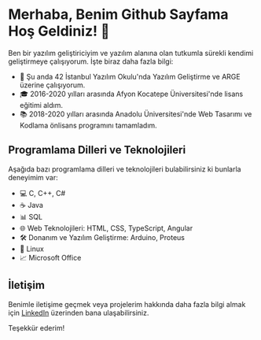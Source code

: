 <!--
**zehraarslan/zehraarslan** is a ✨ _special_ ✨ repository because its `README.md` (this file) appears on your GitHub profile.

Here are some ideas to get you started:

- 🔭 I’m currently working on ...
- 🌱 I’m currently learning ...
- 👯 I’m looking to collaborate on ...
- 🤔 I’m looking for help with ...
- 💬 Ask me about ...
- 📫 How to reach me: ...
- 😄 Pronouns: ...
- ⚡ Fun fact: ...
- -->

# Merhaba, Benim Github Sayfama Hoş Geldiniz! 👋

Ben bir yazılım geliştiriciyim ve yazılım alanına olan tutkumla sürekli kendimi geliştirmeye çalışıyorum. İşte biraz daha fazla bilgi:

- 🔭 Şu anda 42 İstanbul Yazılım Okulu'nda Yazılım Geliştirme ve ARGE üzerine çalışıyorum.
- 🎓 2016-2020 yılları arasında Afyon Kocatepe Üniversitesi'nde lisans eğitimi aldım.
- 📚 2018-2020 yılları arasında Anadolu Üniversitesi'nde Web Tasarımı ve Kodlama önlisans programını tamamladım.

## Programlama Dilleri ve Teknolojileri

Aşağıda bazı programlama dilleri ve teknolojileri bulabilirsiniz ki bunlarla deneyimim var:

- 💻 C, C++, C#
- ☕ Java
- 📊 SQL
- 🌐 Web Teknolojileri: HTML, CSS, TypeScript, Angular
- 🛠️ Donanım ve Yazılım Geliştirme: Arduino, Proteus
- 🐧 Linux
- 📈 Microsoft Office


## İletişim

Benimle iletişime geçmek veya projelerim hakkında daha fazla bilgi almak için [LinkedIn](https://www.linkedin.com/in/zehraarslan/) üzerinden bana ulaşabilirsiniz.

Teşekkür ederim!


